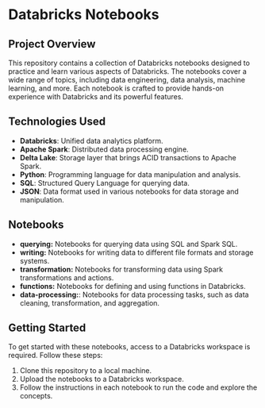 # Databricks Notebooks

## Project Overview

This repository contains a collection of Databricks notebooks designed to practice and learn various aspects of Databricks. The notebooks cover a wide range of topics, including data engineering, data analysis, machine learning, and more. Each notebook is crafted to provide hands-on experience with Databricks and its powerful features.

## Technologies Used

- **Databricks**: Unified data analytics platform.
- **Apache Spark**: Distributed data processing engine.
- **Delta Lake**: Storage layer that brings ACID transactions to Apache Spark.
- **Python**: Programming language for data manipulation and analysis.
- **SQL**: Structured Query Language for querying data.
- **JSON**: Data format used in various notebooks for data storage and manipulation.

## Notebooks

- **querying:** Notebooks for querying data using SQL and Spark SQL.
- **writing:** Notebooks for writing data to different file formats and storage systems.
- **transformation:** Notebooks for transforming data using Spark transformations and actions.
- **functions:** Notebooks for defining and using functions in Databricks.
- **data-processing:**: Notebooks for data processing tasks, such as data cleaning, transformation, and aggregation.

## Getting Started

To get started with these notebooks, access to a Databricks workspace is required. Follow these steps:

1. Clone this repository to a local machine.
2. Upload the notebooks to a Databricks workspace.
3. Follow the instructions in each notebook to run the code and explore the concepts.
